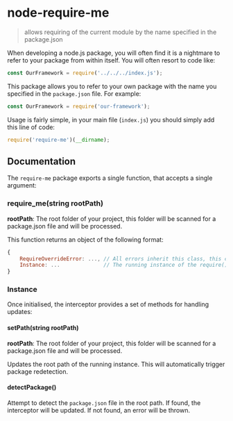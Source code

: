 # node-require-me

> allows requiring of the current module by the name specified in the package.json

When developing a node.js package, you will often find it is a nightmare to refer to your package from within itself. You will often resort to code like:

```js
const OurFramework = require('../../../index.js');
```

This package allows you to refer to your own package with the name you specified in the `package.json` file. For example:
```js
const OurFramework = require('our-framework');
```

Usage is fairly simple, in your main file (`index.js`) you should simply add this line of code:
```js
require('require-me')(__dirname);
```

## Documentation
The `require-me` package exports a single function, that accepts a single argument:

### require_me(string rootPath)
**rootPath**: The root folder of your project, this folder will be scanned for a package.json file and will be processed.

This function returns an object of the following format:
```js
{
	RequireOverrideError: ..., // All errors inherit this class, this can be used for comparison
	Instance: ...              // The running instance of the require() interceptor
}
```

### Instance
Once initialised, the interceptor provides a set of methods for handling updates:

#### setPath(string rootPath)
**rootPath**: The root folder of your project, this folder will be scanned for a package.json file and will be processed.

Updates the root path of the running instance. This will automatically trigger package redetection.

#### detectPackage()
Attempt to detect the `package.json` file in the root path. If found, the interceptor will be updated. If not found, an error will be thrown.
